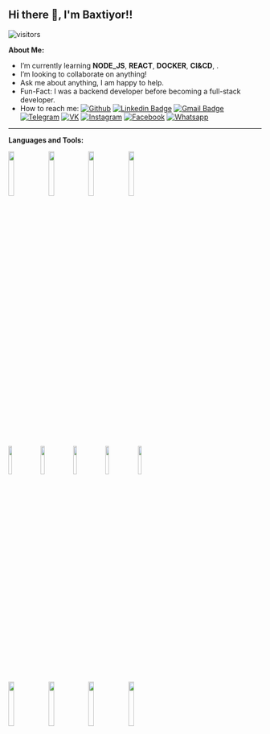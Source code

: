 ## Hi there 👋, I'm Baxtiyor!!
![visitors](https://visitor-badge.glitch.me/badge?page_id=baxt1yor)

**About Me:**
- I’m currently learning __NODE_JS__, __REACT__, __DOCKER__, __CI&CD__, .
- I’m looking to collaborate on anything!
- Ask me about anything, I am happy to help.
- Fun-Fact: I was a backend developer before becoming a full-stack developer.
- How to reach me:
[![Github](https://img.shields.io/badge/-Github-000?style=flat&logo=Github&logoColor=white)](https://github.com/baxt1yor)
[![Linkedin Badge](https://img.shields.io/badge/-LinkedIn-blue?style=flat-square&logo=Linkedin&logoColor=white&link=https://www.linkedin.com/in/baxtiyor-eshametov-99659119a)](https://www.linkedin.com/in/baxtiyor-eshametov-99659119a)
[![Gmail Badge](https://img.shields.io/badge/-Gmail-c14438?style=flat-square&logo=Gmail&logoColor=white&link=mailto:0898baxti@gmail.com)](mailto:0898baxti@gmail.com)
[![Telegram](https://img.shields.io/badge/-Telegram-2CA5E0?style=flat-square&logo=telegram&logoColor=white)](https://t.me/baxt1y0r)
[![VK](https://img.shields.io/badge/-VK-2CA5E0?style=flat-square&logo=VK&logoColor=white)](https://vk.com/realvirus)
[![Instagram](https://img.shields.io/badge/-Instagram-f09433?style=flat-square&logo=instagram&logoColor=white)](https://instagram.com/baxt1yor_)
[![Facebook](https://img.shields.io/badge/-Facebook-2CA5E0?style=flat-square&logo=facebook&logoColor=white)](https://www.facebook.com/baxtiyor.eshametov)
[![Whatsapp](https://img.shields.io/badge/-Whatsapp-24cc63?style=flat-square&logo=whatsapp&logoColor=white)](https://wa.me/999690898)

---
**Languages and Tools:**
<p>
  <code><img width="15%"  src="https://www.vectorlogo.zone/logos/php/php-ar21.svg"></code>
  <code><img width="15%" src="https://www.vectorlogo.zone/logos/laravel/laravel-ar21.svg"></code>
  <code><img width="15%" src="https://www.vectorlogo.zone/logos/getbootstrap/getbootstrap-ar21.svg"></code>
  <code><img width="15%" src="https://www.vectorlogo.zone/logos/tailwindcss/tailwindcss-ar21.svg"></code>
  <br />
  <code><img width="12%" src="https://www.vectorlogo.zone/logos/javascript/javascript-ar21.svg"></code>
  <code><img width="12%" src="https://www.vectorlogo.zone/logos/reactjs/reactjs-ar21.svg"></code>
  <code><img width="12%" src="https://www.vectorlogo.zone/logos/vuejs/vuejs-ar21.svg"></code>  
  <code><img width="12%" src="https://www.vectorlogo.zone/logos/npmjs/npmjs-ar21.svg"></code>
  <code><img width="12%" src="https://www.vectorlogo.zone/logos/js_webpack/js_webpack-ar21.svg"></code>
  <br />
  <code><img width="15%" src="https://www.vectorlogo.zone/logos/mysql/mysql-ar21.svg"></code>
  <code><img width="15%" src="https://www.vectorlogo.zone/logos/postgresql/postgresql-ar21.svg"></code>
  <code><img width="15%" src="https://www.vectorlogo.zone/logos/git-scm/git-scm-ar21.svg"></code>
  <code><img width="15%" src="https://www.vectorlogo.zone/logos/nodejs/nodejs-ar21.svg"></code>
  <!-- <code><img width="15%" src="https://www.vectorlogo.zone/logos/docker/docker-ar21.svg"></code> -->
</p>
